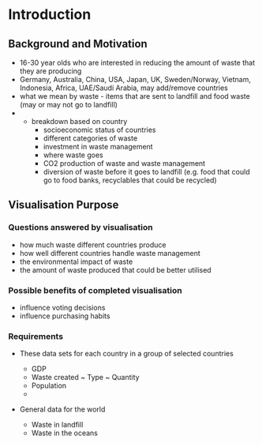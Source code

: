 # Introduction

## Background and Motivation
<!-- Who will use or be interested in this visualisation? What kind of tasks will they want to do? Why is it important? -->

* 16-30 year olds who are interested in reducing the amount of waste that they are producing
* Germany, Australia, China, USA, Japan, UK, Sweden/Norway, Vietnam, Indonesia, Africa, UAE/Saudi Arabia, may add/remove countries
* what we mean by waste - items that are sent to landfill and food waste (may or may not go to landfill)
* - breakdown based on country
	- socioeconomic status of countries
	- different categories of waste
	- investment in waste management
	- where waste goes
	- CO2 production of waste and waste management
	- diversion of waste before it goes to landfill (e.g. food that could go to food banks, recyclables that could be recycled)

## Visualisation Purpose
<!-- What questions will the user be able to answer with your visualisation? List the possible benefits of the completed visualisation -->

### Questions answered by visualisation
* how much waste different countries produce
* how well different countries handle waste management
* the environmental impact of waste
* the amount of waste produced that could be better utilised

### Possible benefits of completed visualisation
* influence voting decisions
* influence purchasing habits

### Requirements
* These data sets for each country in a group of selected countries
	- GDP
	- Waste created
		~ Type
		~ Quantity
	- Population
	-

* General data for the world
	- Waste in landfill
	- Waste in the oceans
